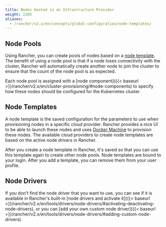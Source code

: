 ```yaml
---
title: Nodes Hosted in an Infrastructure Provider
weight: 2205
aliases:
  - /rancher/v2.x/en/concepts/global-configuration/node-templates/
---
```


## Node Pools

Using Rancher, you can create pools of nodes based on a [node template](#node-templates). The benefit of using a node pool is that if a node loses connectivity with the cluster, Rancher will automatically create another node to join the cluster to ensure that the count of the node pool is as expected.

Each node pool is assigned with a [node component]({{< baseurl >}}/rancher/v2.x/en/cluster-provisioning/#node-components) to specify how these nodes should be configured for the Kubernetes cluster.

## Node Templates

A node template is the saved configuration for the parameters to use when provisioning nodes in a specific cloud provider. Rancher provides a nice UI to be able to launch these nodes and uses [Docker Machine](https://docs.docker.com/machine/) to provision these nodes. The available cloud providers to create node templates are based on the active node drivers in Rancher.

After you create a node template in Rancher, it's saved so that you can use this template again to create other node pools. Node templates are bound to your login. After you add a template, you can remove them from your user profile.

## Node Drivers

If you don't find the node driver that you want to use, you can see if it is available in Rancher's built-in [node drivers and activate it]({{< baseurl >}}/rancher/v2.x/en/tools/drivers/node-drivers/#activating-deactivating-node-drivers), or you can [add your own custom node driver]({{< baseurl >}}/rancher/v2.x/en/tools/drivers/node-drivers/#adding-custom-node-drivers).

